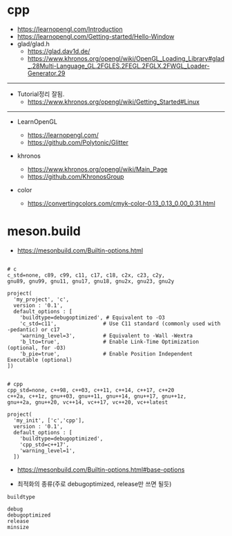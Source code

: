 # cpp
- https://learnopengl.com/Introduction
- https://learnopengl.com/Getting-started/Hello-Window
- glad/glad.h
  - https://glad.dav1d.de/
  - https://www.khronos.org/opengl/wiki/OpenGL_Loading_Library#glad_.28Multi-Language_GL.2FGLES.2FEGL.2FGLX.2FWGL_Loader-Generator.29

<hr />

- Tutorial정리 잘됨.
  - https://www.khronos.org/opengl/wiki/Getting_Started#Linux

<hr />
 
- LearnOpenGL
  - https://learnopengl.com/
  - https://github.com/Polytonic/Glitter
- khronos
  - https://www.khronos.org/opengl/wiki/Main_Page
  - https://github.com/KhronosGroup

- color
  - https://convertingcolors.com/cmyk-color-0.13_0.13_0.00_0.31.html

# meson.build

- https://mesonbuild.com/Builtin-options.html

```meson

# c
c_std=none, c89, c99, c11, c17, c18, c2x, c23, c2y,
gnu89, gnu99, gnu11, gnu17, gnu18, gnu2x, gnu23, gnu2y

project(
  'my_project', 'c',
  version : '0.1',
  default_options : [
    'buildtype=debugoptimized', # Equivalent to -O3
    'c_std=c11',               # Use C11 standard (commonly used with -pedantic) or c17
    'warning_level=3',         # Equivalent to -Wall -Wextra
    'b_lto=true',              # Enable Link-Time Optimization (optional, for -O3)
    'b_pie=true',              # Enable Position Independent Executable (optional)
])


# cpp
cpp_std=none, c++98, c++03, c++11, c++14, c++17, c++20
c++2a, c++1z, gnu++03, gnu++11, gnu++14, gnu++17, gnu++1z,
gnu++2a, gnu++20, vc++14, vc++17, vc++20, vc++latest

project(
  'my_init', ['c','cpp'],
  version : '0.1',
  default_options : [
    'buildtype=debugoptimized',
    'cpp_std=c++17',
    'warning_level=1',
  ])

```

- https://mesonbuild.com/Builtin-options.html#base-options

- 최적화의 종류(주로 debugoptimized, release만 쓰면 될듯)
```meson
buildtype

debug
debugoptimized
release 	
minsize 	
```
